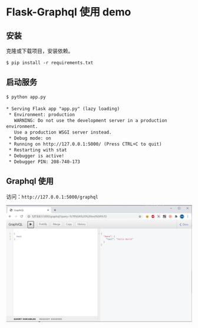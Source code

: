 # Flask-Graphql 使用 demo

## 安装

克隆或下载项目，安装依赖。

```shell
$ pip install -r requirements.txt
```

## 启动服务

```shell
$ python app.py

* Serving Flask app "app.py" (lazy loading)
 * Environment: production
   WARNING: Do not use the development server in a production environment.
   Use a production WSGI server instead.
 * Debug mode: on
 * Running on http://127.0.0.1:5000/ (Press CTRL+C to quit)
 * Restarting with stat
 * Debugger is active!
 * Debugger PIN: 208-740-173
```

## Graphql 使用

访问：`http://127.0.0.1:5000/graphql`

![](graphql.png)
